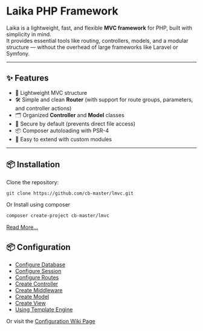 # Laika PHP Framework

Laika is a lightweight, fast, and flexible **MVC framework** for PHP, built with simplicity in mind.  
It provides essential tools like routing, controllers, models, and a modular structure — without the overhead of large frameworks like Laravel or Symfony.  

---

## ✨ Features

- 🚀 Lightweight MVC structure  
- 🛠️ Simple and clean **Router** (with support for route groups, parameters, and controller actions)  
- 🗂️ Organized **Controller** and **Model** classes  
- 🔐 Secure by default (prevents direct file access)  
- 📦 Composer autoloading with PSR-4  
- 🧩 Easy to extend with custom modules  

---

## 📦 Installation

Clone the repository:

```bash
git clone https://github.com/cb-master/lmvc.git
```

Or Install using composer

```bash
composer create-project cb-master/lmvc
```
[Read More...](https://github.com/cb-master/lmvc/wiki/Installation)

## 📦 Configuration
- [Configure Database](https://github.com/cb-master/lmvc/wiki/Configuration#database)
- [Configure Session](https://github.com/cb-master/lmvc/wiki/Configuration#session)
- [Configure Routes](https://github.com/cb-master/lmvc/wiki/Configuration#routes)
- [Create Controller](https://github.com/cb-master/lmvc/wiki/Configuration#controller)
- [Create Middleware](https://github.com/cb-master/lmvc/wiki/Configuration#middleware)
- [Create Model](https://github.com/cb-master/lmvc/wiki/Configuration#model)
- [Create View](https://github.com/cb-master/lmvc/wiki/Configuration#view)
- [Using Template Engine](https://github.com/cb-master/lmvc/wiki/Configuration#template-engine)

Or visit the [Configuration Wiki Page](https://github.com/cb-master/lmvc/wiki/Configuration)